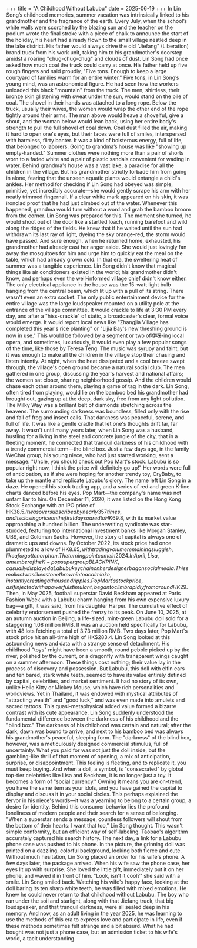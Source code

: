 +++
title = "A Childhood Without Labubu"
date = 2025-06-19
+++
In Lin Song’s childhood memories, summer vacation was intrinsically linked to his grandmother and the fragrance of the earth. Every July, when the school’s white walls were scorched by the blazing sun and the teacher on the podium wrote the final stroke with a piece of chalk to announce the start of the holiday, his heart had already flown to the small village nestled deep in the lake district. His father would always drive the old "Jiefang" (Liberation) brand truck from his work unit, taking him to his grandmother's doorstep amidst a roaring "chug-chug-chug" and clouds of dust. Lin Song had once asked how much coal the truck could carry at once. His father held up five rough fingers and said proudly, "Five tons. Enough to keep a large courtyard of families warm for an entire winter."
Five tons, in Lin Song’s young mind, was an astronomical figure. He had seen how the workers unloaded this black "mountain" from the truck. The men, shirtless, their bronze skin glistening with sweat under the sun, would stand on the pile of coal. The shovel in their hands was attached to a long rope. Below the truck, usually their wives, the women would wrap the other end of the rope tightly around their arms. The man above would heave a shovelful, give a shout, and the woman below would lean back, using her entire body's strength to pull the full shovel of coal down. Coal dust filled the air, making it hard to open one's eyes, but their faces were full of smiles, interspersed with harmless, flirty banter. It was a kind of boisterous energy, full of life, that belonged to laborers.
Going to grandma’s house was like "showing up empty-handed." Summer clothes were nothing more than a pair of shorts worn to a faded white and a pair of plastic sandals convenient for wading in water. Behind grandma's house was a vast lake, a paradise for all the children in the village. But his grandmother strictly forbade him from going in alone, fearing that the unseen aquatic plants would entangle a child's ankles. Her method for checking if Lin Song had obeyed was simple, primitive, yet incredibly accurate—she would gently scrape his arm with her neatly trimmed fingernail. If a clear white mark appeared on his skin, it was ironclad proof that he had just climbed out of the water.
Whenever this happened, grandma would turn without a word and grab the bamboo broom from the corner. Lin Song was prepared for this. The moment she turned, he would shoot out of the door like a startled loach, running barefoot and wild along the ridges of the fields. He knew that if he waited until the sun had withdrawn its last ray of light, dyeing the sky orange-red, the storm would have passed. And sure enough, when he returned home, exhausted, his grandmother had already cast her anger aside. She would just lovingly fan away the mosquitoes for him and urge him to quickly eat the meal on the table, which had already grown cold.
In that era, the sweltering heat of summer was a tangible experience. Lin Song didn't know that magical things like air conditioners existed in the world; his grandmother didn't know, and perhaps even the well-informed village chief didn't know either. The only electrical appliance in the house was the 15-watt light bulb hanging from the central beam, which lit up with a pull of its string. There wasn't even an extra socket. The only public entertainment device for the entire village was the large loudspeaker mounted on a utility pole at the entrance of the village committee. It would crackle to life at 3:30 PM every day, and after a "hiss-crackle" of static, a broadcaster's clear, formal voice would emerge. It would report local news like "Zhangjia Village has completed this year's rice planting" or "Lijia Bay's new threshing ground is now in use." This would be followed by a segment or two of咿呀-ing local opera, and sometimes, luxuriously, it would even play a few popular songs of the time, like those by Teresa Teng. The music was syrupy and faint, but it was enough to make all the children in the village stop their chasing and listen intently.
At night, when the heat dissipated and a cool breeze swept through, the village's open ground became a natural social club. The men gathered in one group, discussing the year's harvest and national affairs; the women sat closer, sharing neighborhood gossip. And the children would chase each other around them, playing a game of tag in the dark. Lin Song, often tired from playing, would lie on the bamboo bed his grandmother had brought out, gazing up at the deep, dark sky, free from any light pollution. The Milky Way was a brilliant belt of diamonds stretching across the heavens. The surrounding darkness was boundless, filled only with the rise and fall of frog and insect calls. That darkness was peaceful, serene, and full of life. It was like a gentle cradle that let one's thoughts drift far, far away.
It wasn't until many years later, when Lin Song was a husband, hustling for a living in the steel and concrete jungle of the city, that in a fleeting moment, he connected that tranquil darkness of his childhood with a trendy commercial term—the blind box.
Just a few days ago, in the family WeChat group, his young niece, who had just started working, sent a message: "Uncle, you should check out Pop Mart's stock. Labubu is so popular right now, I think the price will definitely go up!" Her words were full of anticipation, as if she were hoping for another trendy toy, CryBaby, to take up the mantle and replicate Labubu's glory.
The name left Lin Song in a daze. He opened his stock trading app, and a series of red and green K-line charts danced before his eyes. Pop Mart—the company's name was not unfamiliar to him. On December 11, 2020, it was listed on the Hong Kong Stock Exchange with an IPO price of HK$38.5. It was oversubscribed by nearly 357 times, and its closing price on the first day soared to HK$69.8, with its market value approaching a hundred billion. The underwriting syndicate was star-studded, featuring top international investment banks like Morgan Stanley, UBS, and Goldman Sachs. However, the story of capital is always one of dramatic ups and downs. By October 2022, its stock price had once plummeted to a low of HK$8.65, with trading volume remaining sluggish, like a forgotten orphan.
The turning point came in 2024. In April, Lisa, a member of the K-pop supergroup BLACKPINK, casually displayed a Labubu keychain on her designer bag on social media. This small act was like a stone thrown into a calm lake, instantly creating a thousand ripples. Pop Mart's stock price, as if injected with a powerful stimulant, began to climb rapidly from around HK$29. Then, in May 2025, football superstar David Beckham appeared at Paris Fashion Week with a Labubu charm hanging from his own expensive luxury bag—a gift, it was said, from his daughter Harper. The cumulative effect of celebrity endorsement pushed the frenzy to its peak.
On June 10, 2025, at an autumn auction in Beijing, a life-sized, mint-green Labubu doll sold for a staggering 1.08 million RMB. It was an auction held specifically for Labubu, with 48 lots fetching a total of 3.73 million RMB. Two days later, Pop Mart's stock price hit an all-time high of HK$283.4.
Lin Song looked at this astounding news and data with a strange sense of detachment. His childhood "toys" might have been a smooth, round pebble picked up by the river, polished by the current, or a dragonfly with transparent wings caught on a summer afternoon. These things cost nothing; their value lay in the process of discovery and possession. But Labubu, this doll with elfin ears and ten bared, stark white teeth, seemed to have its value entirely defined by capital, celebrities, and market sentiment. It had no story of its own, unlike Hello Kitty or Mickey Mouse, which have rich personalities and worldviews. Yet in Thailand, it was endowed with mystical attributes of "attracting wealth" and "good luck," and was even made into amulets and sacred tattoos. This quasi-metaphysical added value formed a bizarre contrast with its cute appearance.
Lin Song suddenly understood the fundamental difference between the darkness of his childhood and the "blind box." The darkness of his childhood was certain and natural; after the dark, dawn was bound to arrive, and next to his bamboo bed was always his grandmother's peaceful, sleeping form. The "darkness" of the blind box, however, was a meticulously designed commercial stimulus, full of uncertainty. What you paid for was not just the doll inside, but the gambling-like thrill of that moment of opening, a mix of anticipation, surprise, or disappointment. This feeling is fleeting, and to replicate it, you must keep buying.
And when a doll, a symbol, is "consecrated" by global top-tier celebrities like Lisa and Beckham, it is no longer just a toy. It becomes a form of "social currency." Owning it means you are on-trend, you have the same item as your idols, and you have gained the capital to display and discuss it in your social circles. This perhaps explained the fervor in his niece's words—it was a yearning to belong to a certain group, a desire for identity. Behind this consumer behavior lies the profound loneliness of modern people and their search for a sense of belonging.
"When a superstar sends a message, countless followers will shout from the bottom of their hearts: I want that too," Lin Song thought. This wasn't simple conformity, but an efficient way of self-labeling.
Taobao's algorithm accurately captured his search history. The next day, a link for a Labubu phone case was pushed to his phone. In the picture, the grinning doll was printed on a dazzling, colorful background, looking both fierce and cute. Without much hesitation, Lin Song placed an order for his wife's phone.
A few days later, the package arrived. When his wife saw the phone case, her eyes lit up with surprise. She loved the little gift, immediately put it on her phone, and waved it in front of him. "Look, isn't it cool?" she said with a smile.
Lin Song smiled back. Watching his wife's happy face, looking at the doll baring its ten sharp white teeth, he was filled with mixed emotions. He knew he could never return to that childhood without Labubu. The boy who ran under the soil and starlight, along with that Jiefang truck, that big loudspeaker, and that tranquil darkness, were all sealed deep in his memory. And now, as an adult living in the year 2025, he was learning to use the methods of this era to express love and participate in life, even if these methods sometimes felt strange and a bit absurd. What he had bought was not just a phone case, but an admission ticket to his wife's world, a tacit understanding.


